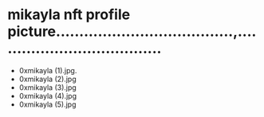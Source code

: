 # mikayla nft profile picture......................................,.....................................
- 0xmikayla (1).jpg.
- 0xmikayla (2).jpg
- 0xmikayla (3).jpg
- 0xmikayla (4).jpg
- 0xmikayla (5).jpg
